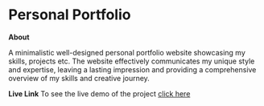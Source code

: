 # Personal Portfolio

**About**

A minimalistic well-designed personal portfolio website showcasing my skills, projects etc.
The website effectively communicates my unique style and expertise, leaving a lasting impression
and providing a comprehensive overview of my skills and creative journey.

**Live Link**
To see the live demo of the project [click here](https://portfolio-padam-acharya.netlify.app)


